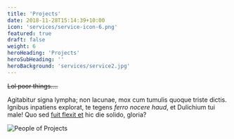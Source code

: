 ```yaml
---
title: 'Projects'
date: 2018-11-28T15:14:39+10:00
icon: 'services/service-icon-6.png'
featured: true
draft: false
weight: 6
heroHeading: 'Projects'
heroSubHeading: ''
heroBackground: 'services/service2.jpg'
---
```


~~Lol poor things....~~

Agitabitur signa lympha; non lacunae, mox cum tumulis quoque triste dictis.
Ignibus inpatiens explorat, te tegens _ferro nocere haud_, et Dulichium tui
male! Quo sed [fuit flexit et](#vexant-achivi) hic die solido, gloria?

![People of Projects](/services/projects-people.png)
